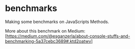 # benchmarks
Making some benchmarks on JavaScripts Methods.

More about this benchmark on Medium: [https://medium.com/@esganzerla/about-console-stuffs-and-benchmarking-5a37cebc3689#.ktd2oatwv]
